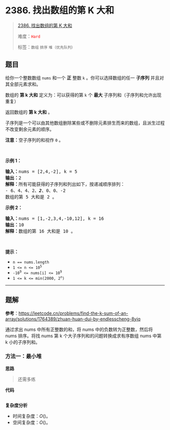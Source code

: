 # 2386. 找出数组的第 K 大和

> [2386. 找出数组的第 K 大和](https://leetcode.cn/problems/find-the-k-sum-of-an-array/)
>
> 难度：<font color=red>`Hard`</font>
>
> 标签：`数组` `排序` `堆（优先队列）`

## 题目

<p>给你一个整数数组 <code>nums</code> 和一个 <strong>正</strong> 整数 <code>k</code> 。你可以选择数组的任一 <strong>子序列</strong> 并且对其全部元素求和。</p>

<p>数组的 <strong>第 k 大和</strong> 定义为：可以获得的第 <code>k</code> 个 <strong>最大</strong> 子序列和（子序列和允许出现重复）</p>

<p>返回数组的 <strong>第 k 大和</strong> 。</p>

<p>子序列是一个可以由其他数组删除某些或不删除元素排生而来的数组，且派生过程不改变剩余元素的顺序。</p>

<p><strong>注意：</strong>空子序列的和视作 <code>0</code> 。</p>

<p>&nbsp;</p>

<p><strong>示例 1：</strong></p>

<pre><strong>输入：</strong>nums = [2,4,-2], k = 5
<strong>输出：</strong>2
<strong>解释：</strong>所有可能获得的子序列和列出如下，按递减顺序排列：
- 6、4、4、2、<strong><em>2</em></strong>、0、0、-2
数组的第 5 大和是 2 。
</pre>

<p><strong>示例 2：</strong></p>

<pre><strong>输入：</strong>nums = [1,-2,3,4,-10,12], k = 16
<strong>输出：</strong>10
<strong>解释：</strong>数组的第 16 大和是 10 。
</pre>

<p>&nbsp;</p>

<p><strong>提示：</strong></p>

<ul>
	<li><code>n == nums.length</code></li>
	<li><code>1 &lt;= n &lt;= 10<sup>5</sup></code></li>
	<li><code>-10<sup>9</sup> &lt;= nums[i] &lt;= 10<sup>9</sup></code></li>
	<li><code>1 &lt;= k &lt;= min(2000, 2<sup>n</sup>)</code></li>
</ul>


--------------------

## 题解

**参考**：https://leetcode.cn/problems/find-the-k-sum-of-an-array/solutions/1764389/zhuan-huan-dui-by-endlesscheng-8yiq

通过求出 nums 中所有正整数的和，将 nums 中的负数转为正整数，然后将 nums 排序。将找 nums 第 k 个大子序列和的问题转换成求有序数组 nums 中第 k 小的子序列和。

### 方法一：最小堆

**思路**

> 还需多练

**代码**

```java

```

**复杂度分析**

- 时间复杂度：$O()$。
- 空间复杂度：$O()$。
